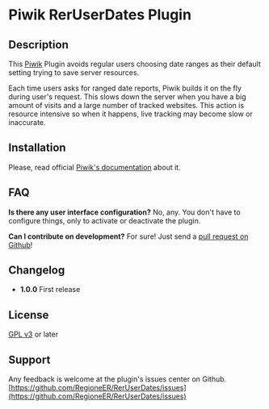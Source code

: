# Piwik RerUserDates Plugin

## Description

This [Piwik](http://piwik.org) Plugin avoids regular users choosing date ranges as their default setting trying to save server resources.

Each time users asks for ranged date reports, Piwik builds it on the fly during user's request.
This slows down the server when you have a big amount of visits and a large number of tracked websites.
This action is resource intensive so when it happens, live tracking may become slow or inaccurate.

## Installation

Please, read official [Piwik's documentation](http://piwik.org/faq/plugins/#faq_21) about it.

## FAQ

__Is there any user interface configuration?__
No, any. You don't have to configure things, only to activate or deactivate the plugin.

__Can I contribute on development?__
For sure! Just send a [pull request on Github](https://github.com/RegioneER/RerNewSite/issues)!

## Changelog

* __1.0.0__ First release

## License

[GPL v3](http://www.gnu.org/licenses/gpl-3.0-standalone.html) or later

## Support

Any feedback is welcome at the plugin's issues center on Github.
[https://github.com/RegioneER/RerUserDates/issues](https://github.com/RegioneER/RerUserDates/issues)
